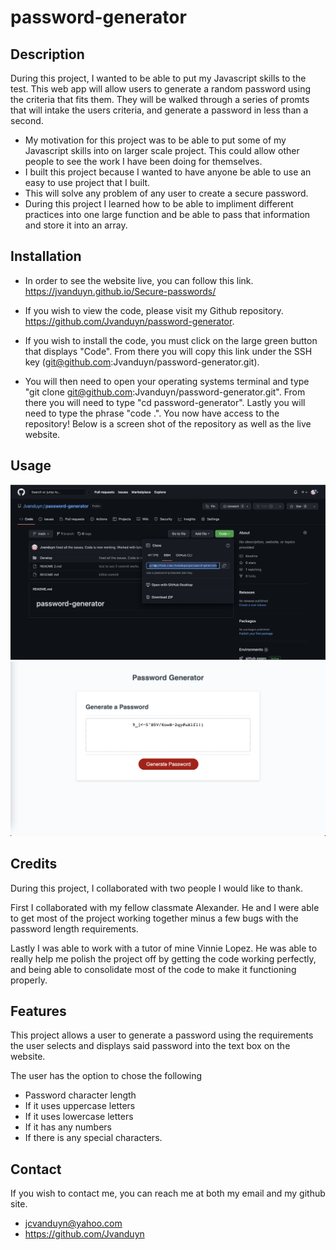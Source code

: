 # password-generator

## Description

During this project, I wanted to be able to put my Javascript skills to the test. This web app will allow users to generate a random password using the criteria that fits them. They will be walked through a series of promts that will intake the users criteria, and generate a password in less than a second. 

- My motivation for this project was to be able to put some of my Javascript skills into on larger scale project. This could allow other people to see the work I have been doing for themselves. 
- I built this project because I wanted to have anyone be able to use an easy to use project that I built. 
- This will solve any problem of any user to create a secure password.
- During this project I learned how to be able to impliment different practices into one large function and be able to pass that information and store it into an array. 

## Installation

- In order to see the website live, you can follow this link. https://jvanduyn.github.io/Secure-passwords/

- If you wish to view the code, please visit my Github repository. https://github.com/Jvanduyn/password-generator. 

- If you wish to install the code, you must click on the large green button that displays "Code". From there you will copy this link under the SSH key (git@github.com:Jvanduyn/password-generator.git).

- You will then need to open your operating systems terminal and type "git clone git@github.com:Jvanduyn/password-generator.git". From there you will need to type "cd password-generator". Lastly you will need to type the phrase "code .". You now have access to the repository! Below is a screen shot of the repository as well as the live website. 

## Usage

![alt text](develop/github.png)
![alt text](develop/website.png)

## Credits

During this project, I collaborated with two people I would like to thank. 

First I collaborated with my fellow classmate Alexander. He and I were able to get most of the project working together minus a few bugs with the password length requirements.

Lastly I was able to work with a tutor of mine Vinnie Lopez. He was able to really help me polish the project off by getting the code working perfectly, and being able to consolidate most of the code to make it functioning properly.

## Features

This project allows a user to generate a password using the requirements the user selects and displays said password into the text box on the website. 

The user has the option to chose the following 
- Password character length
- If it uses uppercase letters
- If it uses lowercase letters
- If it has any numbers
- If there is any special characters. 

## Contact
If you wish to contact me, you can reach me at both my email and my github site. 
- jcvanduyn@yahoo.com
- https://github.com/Jvanduyn